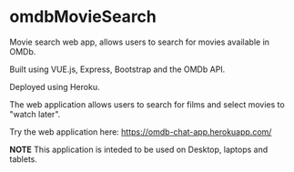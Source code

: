 # omdbMovieSearch

Movie search web app, allows users to search for movies available in OMDb. 

Built using VUE.js, Express, Bootstrap and the OMDb API.  

Deployed using Heroku. 

The web application allows users to search for films and select movies to "watch later".

Try the web application here: https://omdb-chat-app.herokuapp.com/


**NOTE** This application is inteded to be used on Desktop, laptops and tablets. 
